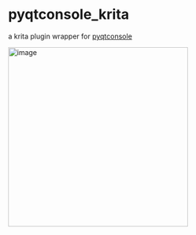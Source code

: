 # pyqtconsole_krita

a krita plugin wrapper for [pyqtconsole](https://github.com/pyqtconsole/pyqtconsole)

<img width="365" alt="image" src="https://user-images.githubusercontent.com/3758308/227661432-b265b44b-7d36-4ad9-9523-47381caa4d03.png">
